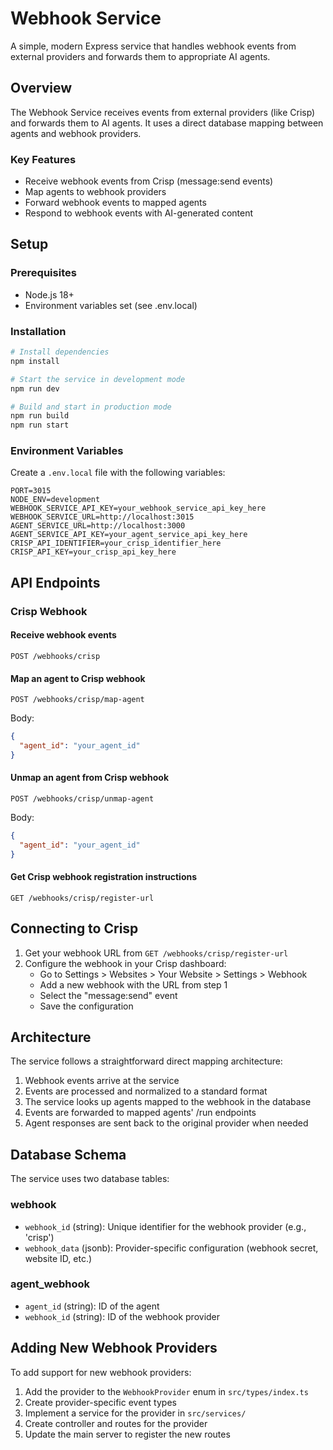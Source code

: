 # Webhook Service

A simple, modern Express service that handles webhook events from external providers and forwards them to appropriate AI agents.

## Overview

The Webhook Service receives events from external providers (like Crisp) and forwards them to AI agents. It uses a direct database mapping between agents and webhook providers.

### Key Features

- Receive webhook events from Crisp (message:send events)
- Map agents to webhook providers
- Forward webhook events to mapped agents
- Respond to webhook events with AI-generated content

## Setup

### Prerequisites

- Node.js 18+
- Environment variables set (see .env.local)

### Installation

```bash
# Install dependencies
npm install

# Start the service in development mode
npm run dev

# Build and start in production mode
npm run build
npm run start
```

### Environment Variables

Create a `.env.local` file with the following variables:

```
PORT=3015
NODE_ENV=development
WEBHOOK_SERVICE_API_KEY=your_webhook_service_api_key_here
WEBHOOK_SERVICE_URL=http://localhost:3015
AGENT_SERVICE_URL=http://localhost:3000
AGENT_SERVICE_API_KEY=your_agent_service_api_key_here
CRISP_API_IDENTIFIER=your_crisp_identifier_here
CRISP_API_KEY=your_crisp_api_key_here
```

## API Endpoints

### Crisp Webhook

#### Receive webhook events
```
POST /webhooks/crisp
```

#### Map an agent to Crisp webhook
```
POST /webhooks/crisp/map-agent
```
Body:
```json
{
  "agent_id": "your_agent_id"
}
```

#### Unmap an agent from Crisp webhook
```
POST /webhooks/crisp/unmap-agent
```
Body:
```json
{
  "agent_id": "your_agent_id"
}
```

#### Get Crisp webhook registration instructions
```
GET /webhooks/crisp/register-url
```

## Connecting to Crisp

1. Get your webhook URL from `GET /webhooks/crisp/register-url`
2. Configure the webhook in your Crisp dashboard:
   - Go to Settings > Websites > Your Website > Settings > Webhook
   - Add a new webhook with the URL from step 1
   - Select the "message:send" event
   - Save the configuration

## Architecture

The service follows a straightforward direct mapping architecture:

1. Webhook events arrive at the service
2. Events are processed and normalized to a standard format
3. The service looks up agents mapped to the webhook in the database
4. Events are forwarded to mapped agents' /run endpoints
5. Agent responses are sent back to the original provider when needed

## Database Schema

The service uses two database tables:

### webhook
- `webhook_id` (string): Unique identifier for the webhook provider (e.g., 'crisp')
- `webhook_data` (jsonb): Provider-specific configuration (webhook secret, website ID, etc.)

### agent_webhook
- `agent_id` (string): ID of the agent
- `webhook_id` (string): ID of the webhook provider

## Adding New Webhook Providers

To add support for new webhook providers:

1. Add the provider to the `WebhookProvider` enum in `src/types/index.ts`
2. Create provider-specific event types
3. Implement a service for the provider in `src/services/`
4. Create controller and routes for the provider
5. Update the main server to register the new routes 